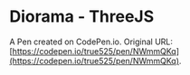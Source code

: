 # Diorama - ThreeJS

A Pen created on CodePen.io. Original URL: [https://codepen.io/true525/pen/NWmmQKq](https://codepen.io/true525/pen/NWmmQKq).


